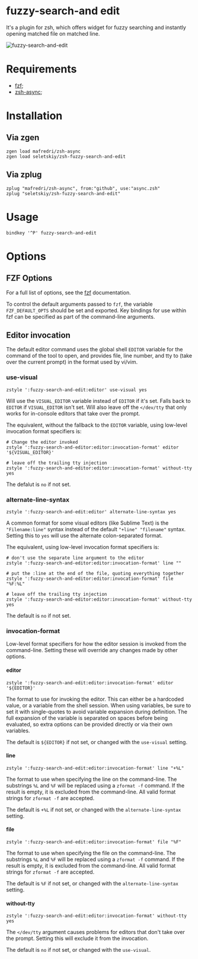 # fuzzy-search-and edit

It's a plugin for zsh, which offers widget for fuzzy searching and instantly
opening matched file on matched line.

![fuzzy-search-and-edit](https://cloud.githubusercontent.com/assets/674812/16119705/79da30a2-33fe-11e6-9827-416c961a8b5f.gif)

# Requirements

* [fzf](https://github.com/junegunn/fzf);
* [zsh-async](https://github.com/mafredri/zsh-async);

# Installation

## Via zgen

```fzf
zgen load mafredri/zsh-async
zgen load seletskiy/zsh-fuzzy-search-and-edit
```

## Via zplug

```fzf
zplug "mafredri/zsh-async", from:"github", use:"async.zsh"
zplug "seletskiy/zsh-fuzzy-search-and-edit"
```

# Usage

```fzf
bindkey '^P' fuzzy-search-and-edit
```

# Options

## FZF Options
For a full list of options, see the [fzf](https://github.com/junegunn/fzf) documentation.

To control the default arguments passed to `fzf`, the variable `FZF_DEFAULT_OPTS` should be set and exported.  Key bindings for use within fzf can be specified as part of the command-line arguments.

## Editor invocation

The default editor command uses the global shell `EDITOR` variable for the command of the tool to open, and provides file, line number, and tty to (take over the current prompt) in the format used by vi/vim.

### use-visual
```fzf
zstyle ':fuzzy-search-and-edit:editor' use-visual yes
```
Will use the `VISUAL_EDITOR` variable instead of `EDITOR` if it's set.  Falls back to `EDITOR` if `VISUAL_EDITOR` isn't set.  Will also leave off the `</dev/tty` that only works for in-console editors that take over the prompt.

The equivalent, without the fallback to the `EDITOR` variable, using low-level invocation format specifiers is:

```fzf
# Change the editor invoked
zstyle ':fuzzy-search-and-editor:editor:invocation-format' editor '${VISUAL_EDITOR}'

# leave off the trailing tty injection
zstyle ':fuzzy-search-and-editor:editor:invocation-format' without-tty yes
```

The defalut is `no` if not set.

### alternate-line-syntax
```fzf
zstyle ':fuzzy-search-and-edit:editor' alternate-line-syntax yes
```

A common format for some visual editors (like Sublime Text) is the `"Filename:line"` syntax instead of the default `"+line" "filename"` syntax.  Setting this to `yes` will use the alternate colon-separated format.

The equivalent, using low-level invocation format specifiers is:

```fzf
# don't use the separate line argument to the editor
zstyle ':fuzzy-search-and-editor:editor:invocation-format' line ""

# put the :line at the end of the file, quoting everything together
zstyle ':fuzzy-search-and-editor:editor:invocation-format' file "%F:%L"

# leave off the trailing tty injection
zstyle ':fuzzy-search-and-editor:editor:invocation-format' without-tty yes
```

The default is `no` if not set.

### invocation-format
Low-level format specifiers for how the editor session is invoked from the command-line.  Setting these will override any changes made by other options.

#### editor
```fzf
zstyle ':fuzzy-search-and-edit:editor:invocation-format' editor '${EDITOR}'
```
The format to use for invoking the editor.  This can either be a hardcoded value, or a variable from the shell session.  When using variables, be sure to set it with single-quotes to avoid variable expansion during definition.  The full expansion of the variable is separated on spaces before being evaluated, so extra options can be provided directly or via their own variables.

The default is `${EDITOR}` if not set, or changed with the `use-visual` setting.

#### line
```fzf
zstyle ':fuzzy-search-and-edit:editor:invocation-format' line "+%L"
```
The format to use when specifying the line on the command-line.  The substrings `%L` and `%F` will be replaced using a `zformat -f` command.  If the result is empty, it is excluded from the command-line.  All valid format strings for `zformat -f` are accepted.

The default is `+%L` if not set, or changed with the `alternate-line-syntax` setting.

#### file
```fzf
zstyle ':fuzzy-search-and-edit:editor:invocation-format' file "%F"
```
The format to use when specifying the file on the command-line.  The substrings `%L` and `%F` will be replaced using a `zformat -f` command.  If the result is empty, it is excluded from the command-line. All valid format strings for `zformat -f` are accepted.

The default is `%F` if not set, or changed with the `alternate-line-syntax` setting.

#### without-tty
```fzf
zstyle ':fuzzy-search-and-edit:editor:invocation-format' without-tty yes
```
The `</dev/tty` argument causes problems for editors that don't take over the prompt.  Setting this will exclude it from the invocation.

The default is `no` if not set, or changed with the `use-visual`.

